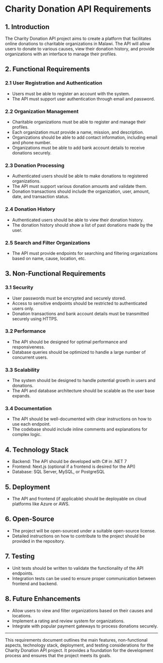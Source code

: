 # Charity Donation API Requirements

## 1. Introduction

The Charity Donation API project aims to create a platform that facilitates online donations to charitable organizations in Malawi. The API will allow users to donate to various causes, view their donation history, and provide organizations with an interface to manage their profiles.

## 2. Functional Requirements

### 2.1 User Registration and Authentication

- Users must be able to register an account with the system.
- The API must support user authentication through email and password.

### 2.2 Organization Management

- Charitable organizations must be able to register and manage their profiles.
- Each organization must provide a name, mission, and description.
- Organizations should be able to add contact information, including email and phone number.
- Organizations must be able to add bank account details to receive donations securely.

### 2.3 Donation Processing

- Authenticated users should be able to make donations to registered organizations.
- The API must support various donation amounts and validate them.
- Donation transactions should include the organization, user, amount, date, and transaction status.

### 2.4 Donation History

- Authenticated users should be able to view their donation history.
- The donation history should show a list of past donations made by the user.

### 2.5 Search and Filter Organizations

- The API must provide endpoints for searching and filtering organizations based on name, cause, location, etc.

## 3. Non-Functional Requirements

### 3.1 Security

- User passwords must be encrypted and securely stored.
- Access to sensitive endpoints should be restricted to authenticated users only.
- Donation transactions and bank account details must be transmitted securely using HTTPS.

### 3.2 Performance

- The API should be designed for optimal performance and responsiveness.
- Database queries should be optimized to handle a large number of concurrent users.

### 3.3 Scalability

- The system should be designed to handle potential growth in users and donations.
- The API and database architecture should be scalable as the user base expands.

### 3.4 Documentation

- The API should be well-documented with clear instructions on how to use each endpoint.
- The codebase should include inline comments and explanations for complex logic.

## 4. Technology Stack

- Backend: The API should be developed with C# in .NET 7
- Frontend: Next.js (optional if a frontend is desired for the API)
- Database: SQL Server, MySQL, or PostgreSQL

## 5. Deployment

- The API and frontend (if applicable) should be deployable on cloud platforms like Azure or AWS.

## 6. Open-Source

- The project will be open-sourced under a suitable open-source license.
- Detailed instructions on how to contribute to the project should be provided in the repository.

## 7. Testing

- Unit tests should be written to validate the functionality of the API endpoints.
- Integration tests can be used to ensure proper communication between frontend and backend.

## 8. Future Enhancements

- Allow users to view and filter organizations based on their causes and locations.
- Implement a rating and review system for organizations.
- Integrate with popular payment gateways to process donations securely.

---

This requirements document outlines the main features, non-functional aspects, technology stack, deployment, and testing considerations for the Charity Donation API project. It provides a foundation for the development process and ensures that the project meets its goals.
